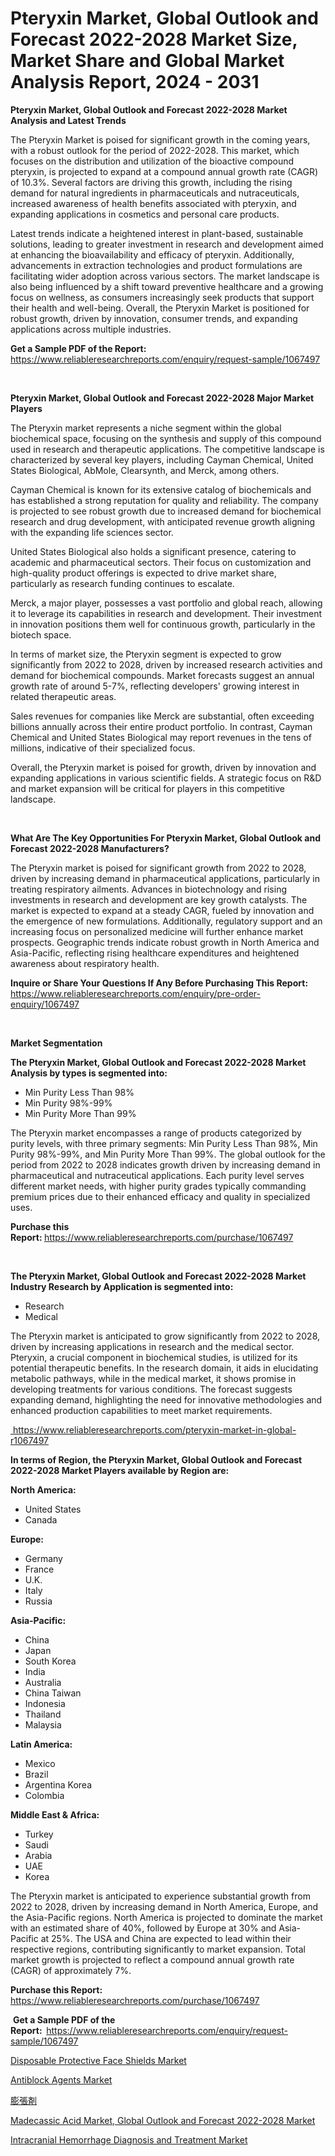 <p><h1>Pteryxin Market, Global Outlook and Forecast 2022-2028 Market Size, Market Share and Global Market Analysis Report, 2024 - 2031</h1></p><p><strong>Pteryxin Market, Global Outlook and Forecast 2022-2028 Market Analysis and Latest Trends</strong></p>
<p><p>The Pteryxin Market is poised for significant growth in the coming years, with a robust outlook for the period of 2022-2028. This market, which focuses on the distribution and utilization of the bioactive compound pteryxin, is projected to expand at a compound annual growth rate (CAGR) of 10.3%. Several factors are driving this growth, including the rising demand for natural ingredients in pharmaceuticals and nutraceuticals, increased awareness of health benefits associated with pteryxin, and expanding applications in cosmetics and personal care products.</p><p>Latest trends indicate a heightened interest in plant-based, sustainable solutions, leading to greater investment in research and development aimed at enhancing the bioavailability and efficacy of pteryxin. Additionally, advancements in extraction technologies and product formulations are facilitating wider adoption across various sectors. The market landscape is also being influenced by a shift toward preventive healthcare and a growing focus on wellness, as consumers increasingly seek products that support their health and well-being. Overall, the Pteryxin Market is positioned for robust growth, driven by innovation, consumer trends, and expanding applications across multiple industries.</p></p>
<p><strong>Get a Sample PDF of the Report:&nbsp;</strong> <a href="https://www.reliableresearchreports.com/enquiry/request-sample/1067497">https://www.reliableresearchreports.com/enquiry/request-sample/1067497</a></p>
<p>&nbsp;</p>
<p><strong>Pteryxin Market, Global Outlook and Forecast 2022-2028 Major Market Players</strong></p>
<p><p>The Pteryxin market represents a niche segment within the global biochemical space, focusing on the synthesis and supply of this compound used in research and therapeutic applications. The competitive landscape is characterized by several key players, including Cayman Chemical, United States Biological, AbMole, Clearsynth, and Merck, among others.</p><p>Cayman Chemical is known for its extensive catalog of biochemicals and has established a strong reputation for quality and reliability. The company is projected to see robust growth due to increased demand for biochemical research and drug development, with anticipated revenue growth aligning with the expanding life sciences sector.</p><p>United States Biological also holds a significant presence, catering to academic and pharmaceutical sectors. Their focus on customization and high-quality product offerings is expected to drive market share, particularly as research funding continues to escalate.</p><p>Merck, a major player, possesses a vast portfolio and global reach, allowing it to leverage its capabilities in research and development. Their investment in innovation positions them well for continuous growth, particularly in the biotech space.</p><p>In terms of market size, the Pteryxin segment is expected to grow significantly from 2022 to 2028, driven by increased research activities and demand for biochemical compounds. Market forecasts suggest an annual growth rate of around 5-7%, reflecting developers' growing interest in related therapeutic areas.</p><p>Sales revenues for companies like Merck are substantial, often exceeding billions annually across their entire product portfolio. In contrast, Cayman Chemical and United States Biological may report revenues in the tens of millions, indicative of their specialized focus.</p><p>Overall, the Pteryxin market is poised for growth, driven by innovation and expanding applications in various scientific fields. A strategic focus on R&D and market expansion will be critical for players in this competitive landscape.</p></p>
<p>&nbsp;</p>
<p><strong>What Are The Key Opportunities For Pteryxin Market, Global Outlook and Forecast 2022-2028 Manufacturers?</strong></p>
<p><p>The Pteryxin market is poised for significant growth from 2022 to 2028, driven by increasing demand in pharmaceutical applications, particularly in treating respiratory ailments. Advances in biotechnology and rising investments in research and development are key growth catalysts. The market is expected to expand at a steady CAGR, fueled by innovation and the emergence of new formulations. Additionally, regulatory support and an increasing focus on personalized medicine will further enhance market prospects. Geographic trends indicate robust growth in North America and Asia-Pacific, reflecting rising healthcare expenditures and heightened awareness about respiratory health.</p></p>
<p><strong>Inquire or Share Your Questions If Any Before Purchasing This Report:</strong> <a href="https://www.reliableresearchreports.com/enquiry/pre-order-enquiry/1067497">https://www.reliableresearchreports.com/enquiry/pre-order-enquiry/1067497</a></p>
<p>&nbsp;</p>
<p><strong>Market Segmentation</strong></p>
<p><strong>The Pteryxin Market, Global Outlook and Forecast 2022-2028 Market Analysis by types is segmented into:</strong></p>
<p><ul><li>Min Purity Less Than 98%</li><li>Min Purity 98%-99%</li><li>Min Purity More Than 99%</li></ul></p>
<p><p>The Pteryxin market encompasses a range of products categorized by purity levels, with three primary segments: Min Purity Less Than 98%, Min Purity 98%-99%, and Min Purity More Than 99%. The global outlook for the period from 2022 to 2028 indicates growth driven by increasing demand in pharmaceutical and nutraceutical applications. Each purity level serves different market needs, with higher purity grades typically commanding premium prices due to their enhanced efficacy and quality in specialized uses.</p></p>
<p><strong>Purchase this Report:&nbsp;</strong><a href="https://www.reliableresearchreports.com/purchase/1067497">https://www.reliableresearchreports.com/purchase/1067497</a></p>
<p>&nbsp;</p>
<p><strong>The Pteryxin Market, Global Outlook and Forecast 2022-2028 Market Industry Research by Application is segmented into:</strong></p>
<p><ul><li>Research</li><li>Medical</li></ul></p>
<p><p>The Pteryxin market is anticipated to grow significantly from 2022 to 2028, driven by increasing applications in research and the medical sector. Pteryxin, a crucial component in biochemical studies, is utilized for its potential therapeutic benefits. In the research domain, it aids in elucidating metabolic pathways, while in the medical market, it shows promise in developing treatments for various conditions. The forecast suggests expanding demand, highlighting the need for innovative methodologies and enhanced production capabilities to meet market requirements.</p></p>
<p><a href="https://www.reliableresearchreports.com/pteryxin-market-in-global-r1067497">&nbsp;https://www.reliableresearchreports.com/pteryxin-market-in-global-r1067497</a></p>
<p><strong>In terms of Region, the Pteryxin Market, Global Outlook and Forecast 2022-2028 Market Players available by Region are:</strong></p>
<p>
    <p> <strong> North America: </strong>
        <ul>
            <li>United States</li>
            <li>Canada</li>
        </ul>
        </p> 
    <p> <strong> Europe: </strong>
        <ul>
            <li>Germany</li>
            <li>France</li>
            <li>U.K.</li>
            <li>Italy</li>
            <li>Russia</li>
        </ul>
        </p> 
    <p> <strong> Asia-Pacific: </strong>
        <ul>
            <li>China</li>
            <li>Japan</li>
            <li>South Korea</li>
            <li>India</li>
            <li>Australia</li>
            <li>China Taiwan</li>
            <li>Indonesia</li>
            <li>Thailand</li>
            <li>Malaysia</li>
        </ul>
        </p> 
    <p> <strong> Latin America: </strong>
        <ul>
            <li>Mexico</li>
            <li>Brazil</li>
            <li>Argentina Korea</li>
            <li>Colombia</li>
        </ul>
        </p> 
    <p> <strong> Middle East & Africa: </strong>
        <ul>
            <li>Turkey</li>
            <li>Saudi</li>
            <li>Arabia</li>
            <li>UAE</li>
            <li>Korea</li>
        </ul>
    </p>
    </p>
<p><p>The Pteryxin market is anticipated to experience substantial growth from 2022 to 2028, driven by increasing demand in North America, Europe, and the Asia-Pacific regions. North America is projected to dominate the market with an estimated share of 40%, followed by Europe at 30% and Asia-Pacific at 25%. The USA and China are expected to lead within their respective regions, contributing significantly to market expansion. Total market growth is projected to reflect a compound annual growth rate (CAGR) of approximately 7%.</p></p>
<p><strong>Purchase this Report: </strong><a href="https://www.reliableresearchreports.com/purchase/1067497">https://www.reliableresearchreports.com/purchase/1067497</a></p>
<p>&nbsp;<strong>Get a Sample PDF of the Report:&nbsp;&nbsp;</strong><a href="https://www.reliableresearchreports.com/enquiry/request-sample/1067497">https://www.reliableresearchreports.com/enquiry/request-sample/1067497</a></p>
<p><strong></strong></p>
<p><p><a href="https://issuu.com/reportprime-2/docs/disposable-protective-face-shields-_bb18b5f807645f">Disposable Protective Face Shields Market</a></p><p><a href="https://issuu.com/reportprime-2/docs/antiblock-agents-market-size-2030.p_4573afea623698">Antiblock Agents Market</a></p><p><a href="https://medium.com/@ertg45hg/%E3%82%B0%E3%83%AD%E3%83%BC%E3%83%90%E3%83%AB%E8%86%A8%E5%BC%B5%E5%89%A4%E5%B8%82%E5%A0%B4%E8%A6%8F%E6%A8%A1%E3%81%A8%E5%B8%82%E5%A0%B4%E5%8B%95%E5%90%91%E5%88%86%E6%9E%90-%E5%9C%B0%E5%9F%9F%E5%88%A5%E5%B1%95%E6%9C%9B-%E7%AB%B6%E4%BA%89%E6%88%A6%E7%95%A5%E3%81%AE%E4%BA%88%E6%B8%AC-2024%E5%B9%B4%E3%81%8B%E3%82%892031%E5%B9%B4%E3%81%BE%E3%81%A7-e1a53b2ee1e5">膨張剤</a></p><p><a href="https://github.com/GroverBarry/Market-Research-Report-List-7/blob/main/madecassic-acid-market-global-outlook-and-forecast-2022-2028-market.md">Madecassic Acid Market, Global Outlook and Forecast 2022-2028 Market</a></p><p><a href="https://www.linkedin.com/pulse/future-ready-strategic-insights-global-intracranial-hemorrhage-wcnbf?trackingId=WXwk28%2BVTdShGNUq9oKCLQ%3D%3D">Intracranial Hemorrhage Diagnosis and Treatment Market</a></p></p>